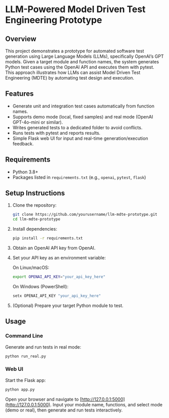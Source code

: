 # LLM-Powered Model Driven Test Engineering Prototype

## Overview
This project demonstrates a prototype for automated software test generation using Large Language Models (LLMs), specifically OpenAI’s GPT models. Given a target module and function names, the system generates Python test cases using the OpenAI API and executes them with pytest. This approach illustrates how LLMs can assist Model Driven Test Engineering (MDTE) by automating test design and execution.

## Features
- Generate unit and integration test cases automatically from function names.
- Supports demo mode (local, fixed samples) and real mode (OpenAI GPT-4o-mini or similar).
- Writes generated tests to a dedicated folder to avoid conflicts.
- Runs tests with pytest and reports results.
- Simple Flask web UI for input and real-time generation/execution feedback.

## Requirements
- Python 3.8+
- Packages listed in `requirements.txt` (e.g., `openai`, `pytest`, `flask`)

## Setup Instructions
1. Clone the repository:
   ```bash
   git clone https://github.com/yourusername/llm-mdte-prototype.git
   cd llm-mdte-prototype
   ```

2. Install dependencies:

   ```bash
   pip install -r requirements.txt
   ```

3. Obtain an OpenAI API key from OpenAI.

4. Set your API key as an environment variable:

   On Linux/macOS:

   ```bash
   export OPENAI_API_KEY="your_api_key_here"
   ```

   On Windows (PowerShell):

   ```powershell
   setx OPENAI_API_KEY "your_api_key_here"
   ```

5. (Optional) Prepare your target Python module to test.

## Usage

### Command Line

Generate and run tests in real mode:

```bash
python run_real.py
```

### Web UI

Start the Flask app:

```bash
python app.py
```

Open your browser and navigate to [http://127.0.0.1:5000](http://127.0.0.1:5000).
Input your module name, functions, and select mode (demo or real), then generate and run tests interactively.

